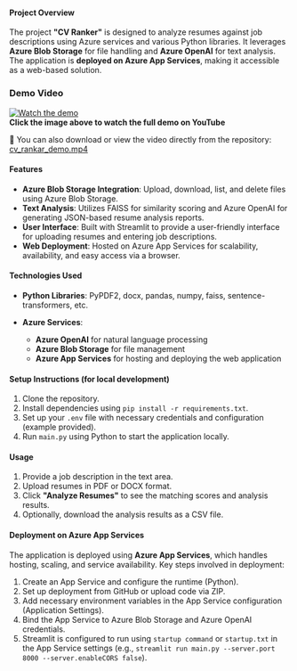 #### Project Overview

The project **"CV Ranker"** is designed to analyze resumes against job descriptions using Azure services and various Python libraries. It leverages **Azure Blob Storage** for file handling and **Azure OpenAI** for text analysis. The application is **deployed on Azure App Services**, making it accessible as a web-based solution.

### Demo Video

[![Watch the demo](https://img.youtube.com/vi/wX5xuIKrJ4Q/0.jpg)](https://youtu.be/wX5xuIKrJ4Q)  
**Click the image above to watch the full demo on YouTube**

📁 You can also download or view the video directly from the repository:  
[cv_rankar_demo.mp4](./cv_rankar_demo.mp4)


#### Features

* **Azure Blob Storage Integration**: Upload, download, list, and delete files using Azure Blob Storage.
* **Text Analysis**: Utilizes FAISS for similarity scoring and Azure OpenAI for generating JSON-based resume analysis reports.
* **User Interface**: Built with Streamlit to provide a user-friendly interface for uploading resumes and entering job descriptions.
* **Web Deployment**: Hosted on Azure App Services for scalability, availability, and easy access via a browser.

#### Technologies Used

* **Python Libraries**: PyPDF2, docx, pandas, numpy, faiss, sentence-transformers, etc.
* **Azure Services**:

  * **Azure OpenAI** for natural language processing
  * **Azure Blob Storage** for file management
  * **Azure App Services** for hosting and deploying the web application

#### Setup Instructions (for local development)

1. Clone the repository.
2. Install dependencies using `pip install -r requirements.txt`.
3. Set up your `.env` file with necessary credentials and configuration (example provided).
4. Run `main.py` using Python to start the application locally.

#### Usage

1. Provide a job description in the text area.
2. Upload resumes in PDF or DOCX format.
3. Click **"Analyze Resumes"** to see the matching scores and analysis results.
4. Optionally, download the analysis results as a CSV file.

#### Deployment on Azure App Services

The application is deployed using **Azure App Services**, which handles hosting, scaling, and service availability. Key steps involved in deployment:

1. Create an App Service and configure the runtime (Python).
2. Set up deployment from GitHub or upload code via ZIP.
3. Add necessary environment variables in the App Service configuration (Application Settings).
4. Bind the App Service to Azure Blob Storage and Azure OpenAI credentials.
5. Streamlit is configured to run using `startup command` or `startup.txt` in the App Service settings (e.g., `streamlit run main.py --server.port 8000 --server.enableCORS false`).
